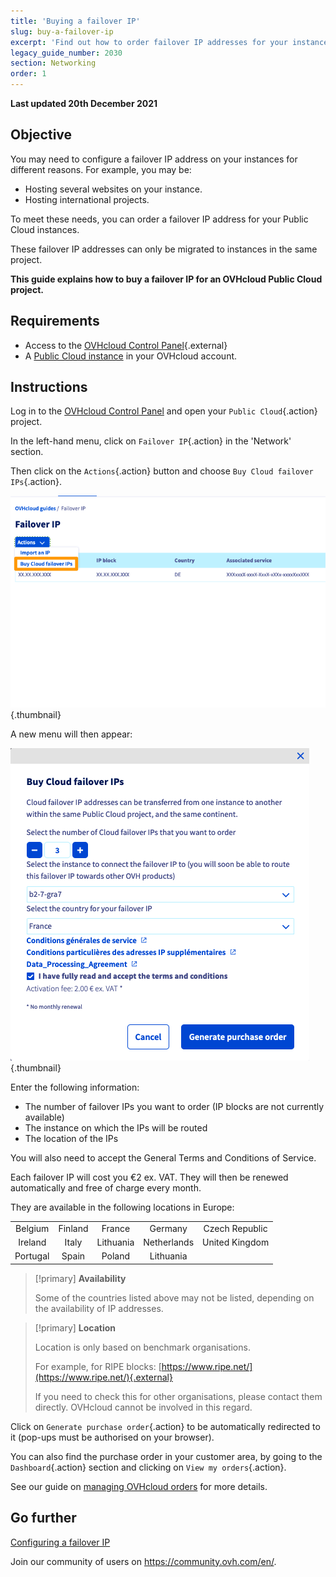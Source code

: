 ```yaml
---
title: 'Buying a failover IP'
slug: buy-a-failover-ip
excerpt: 'Find out how to order failover IP addresses for your instances'
legacy_guide_number: 2030
section: Networking
order: 1
---
```


**Last updated 20th December 2021**

## Objective

You may need to configure a failover IP address on your instances for different reasons. For example, you may be:

- Hosting several websites on your instance.
- Hosting international projects.

To meet these needs, you can order a failover IP address for your Public Cloud instances.

These failover IP addresses can only be migrated to instances in the same project.

**This guide explains how to buy a failover IP for an OVHcloud Public Cloud project.**

## Requirements

- Access to the [OVHcloud Control Panel](https://ca.ovh.com/auth/?action=gotomanager&from=https://www.ovh.com/asia/&ovhSubsidiary=asia){.external}
- A [Public Cloud instance](https://docs.ovh.com/asia/en/public-cloud/public-cloud-first-steps/) in your OVHcloud account.

## Instructions

Log in to the [OVHcloud Control Panel](https://ca.ovh.com/auth/?action=gotomanager&from=https://www.ovh.com/asia/&ovhSubsidiary=asia) and open your `Public Cloud`{.action} project.

In the left-hand menu, click on `Failover IP`{.action} in the 'Network' section.

Then click on the `Actions`{.action} button and choose `Buy Cloud failover IPs`{.action}.

![failoverIP](images/buyfailoverip1-2021.png){.thumbnail}

A new menu will then appear:

![failoverIP](images/buyfailoverip2-2021.png){.thumbnail}

Enter the following information:

- The number of failover IPs you want to order (IP blocks are not currently available)
- The instance on which the IPs will be routed
- The location of the IPs

You will also need to accept the General Terms and Conditions of Service.

Each failover IP will cost you €2 ex. VAT. They will then be renewed automatically and free of charge every month.

They are available in the following locations in Europe:

|          |          |          |           |                |
|:--------:|:--------:|:--------:|:---------:|:--------------:|
| Belgium  | Finland  | France   | Germany   | Czech Republic |
| Ireland  |  Italy   | Lithuania | Netherlands | United Kingdom    |
| Portugal |  Spain   |  Poland |  Lithuania |                    |


> [!primary] **Availability**
> 
> Some of the countries listed above may not be listed, depending on the 
> availability of IP addresses.
> 

> [!primary] **Location**
>
> Location is only based on benchmark organisations.
> 
> For example, for RIPE blocks: [https://www.ripe.net/](https://www.ripe.net/){.external}
>
> If you need to check this for other organisations, please contact them directly. OVHcloud cannot be involved in this regard.

Click on `Generate purchase order`{.action} to be automatically redirected to it (pop-ups must be authorised on your browser).

You can also find the purchase order in your customer area, by going to the `Dashboard`{.action} section and clicking on `View my orders`{.action}.

See our guide on [managing OVHcloud orders](https://docs.ovh.com/asia/en/billing/managing-ovh-orders/) for more details.

## Go further

[Configuring a failover IP](https://docs.ovh.com/asia/en/public-cloud/configure_a_failover_ip/)

Join our community of users on <https://community.ovh.com/en/>.
